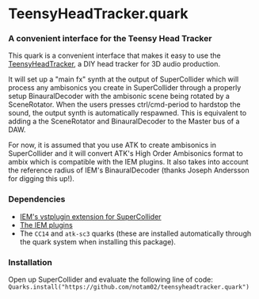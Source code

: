 # TeensyHeadTracker.quark

### A convenient interface for the Teensy Head Tracker

This quark is a convenient interface that makes it easy to use the [TeensyHeadTracker](https://github.com/notam02/Teensy-Head-Tracker), a DIY head tracker for 3D audio production.

It will set up a "main fx" synth at the output of SuperCollider which will process any ambisonics you create in SuperCollider through a properly setup BinauralDecoder with the ambisonic scene being rotated by a SceneRotator. When the users presses ctrl/cmd-period to hardstop the sound, the output synth is automatically respawned. This is equivalent to adding a the SceneRotator and BinauralDecoder to the Master bus of a DAW.

For now, it is assumed that you use ATK to create ambisonics in SuperCollider and it will convert ATK's High Order Ambisonics format to ambix which is compatible with the IEM plugins. It also takes into account the reference radius of IEM's BinauralDecoder (thanks Joseph Andersson for digging this up!).

### Dependencies

- [IEM's vstplugin extension for SuperCollider](https://git.iem.at/pd/vstplugin/-/releases)
- [The IEM plugins](https://plugins.iem.at/)
- The `CC14` and `atk-sc3` quarks (these are installed automatically through the quark system when installing this package).

### Installation

Open up SuperCollider and evaluate the following line of code:
`Quarks.install("https://github.com/notam02/teensyheadtracker.quark")`
